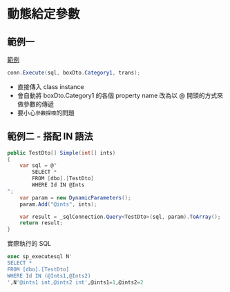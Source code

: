 # 動態給定參數

## 範例一

[範例](https://github.com/ragnakuei/CopyDetailSample/blob/master/CopyDetailSample/CopyProcessService.cs)

```csharp
conn.Execute(sql, boxDto.Category1, trans);
```

- 直接傳入 class instance
- 會自動將 boxDto.Category1 的各個 property name 改為以 @ 開頭的方式來做參數的傳遞
- 要小心`參數探嗅`的問題

## 範例二 - 搭配 IN 語法

```csharp
public TestDto[] Simple(int[] ints)
{
    var sql = @"
        SELECT *
        FROM [dbo].[TestDto]
        WHERE Id IN @Ints
";
    var param = new DynamicParameters();
    param.Add("@ints", ints);

    var result = _sqlConnection.Query<TestDto>(sql, param).ToArray();
    return result;
}
```

實際執行的 SQL

```sql
exec sp_executesql N'
SELECT *
FROM [dbo].[TestDto]
WHERE Id IN (@Ints1,@Ints2)
',N'@ints1 int,@ints2 int',@ints1=1,@ints2=2
```

